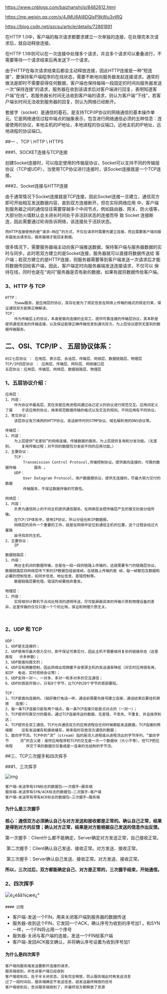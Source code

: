 https://www.cnblogs.com/baizhanshi/p/8482612.html

https://mp.weixin.qq.com/s/4JMU6AI8DQlxP9kWu3vtRQ

https://blog.csdn.net/qzcsu/article/details/72861891



在HTTP 1.0中，客户端的每次请求都要求建立一次单独的连接，在处理完本次请求后，就自动释放连接。

在HTTP 1.1中则可以在一次连接中处理多个请求，并且多个请求可以重叠进行，不需要等待一个请求结束后再发送下一个请求。


由于HTTP在每次请求结束后都会主动释放连接，因此HTTP连接是一种“短连接”，要保持客户端程序的在线状态，需要不断地向服务器发起连接请求。通常的 做法是即时不需要获得任何数据，客户端也保持每隔一段固定的时间向服务器发送一次“保持连接”的请求，服务器在收到该请求后对客户端进行回复，表明知道客 户端“在线”。若服务器长时间无法收到客户端的请求，则认为客户端“下线”，若客户端长时间无法收到服务器的回复，则认为网络已经断开。



 套接字（socket）是通信的基石，是支持TCP/IP协议的网络通信的基本操作单元。它是网络通信过程中端点的抽象表示，包含进行网络通信必须的五种信息：连接使用的协议，本地主机的IP地址，本地进程的协议端口，远地主机的IP地址，远地进程的协议端口。



##一 、TCP \ HTTP \ HTTPS

###1、SOCKET连接与TCP连接

​      创建Socket连接时，可以指定使用的传输层协议，Socket可以支持不同的传输层协议（TCP或UDP），当使用TCP协议进行连接时，该Socket连接就是一个TCP连接。

###2、Socket连接与HTTP连接

​      由于通常情况下Socket连接就是TCP连接，因此Socket连接一旦建立，通信双方即可开始相互发送数据内容，直到双方连接断开。但在实际网络应用 中，客户端到服务器之间的通信往往需要穿越多个中间节点，例如路由器、网关、防火墙等，大部分防火墙默认会关闭长时间处于非活跃状态的连接而导 致 Socket 连接断连，因此需要通过轮询告诉网络，该连接处于活跃状态。

 	而HTTP连接使用的是“请求—响应”的方式，不仅在请求时需要先建立连接，而且需要客户端向服务器发出请求后，服务器端才能回复数据。

​      很多情况下，需要服务器端主动向客户端推送数据，保持客户端与服务器数据的实时与同步。此时若双方建立的是Socket连接，服务器就可以直接将数据传送给 客户端；若双方建立的是HTTP连接，则服务器需要等到客户端发送一次请求后才能将数据传回给客户端，因此，客户端定时向服务器端发送连接请求，不仅可以 保持在线，同时也是在“询问”服务器是否有新的数据，如果有就将数据传给客户端。





### 3、HTTP 与 TCP

```
HTTP： 
	为www服务，是应用层的协议，其存在是为了规定信息在网络上传输的格式的规定约束，保证通信双方能够正确解读。
TCP：
	作为传输层上的协议，本身是面向连接的全双工，提供可靠连接的传输层协议，其本职是提供通信双发的传输连接，以及保证能够正确传输信息到通讯双方。为上层协议提供无差别的数据传输服务。
```





## 二、OSI、TCP/IP 、 五层协议体系：

```
OSI七层协议 ： 应用层、表示层、会话层、传输层、网络层、数据链路层、物理层
TCP/IP四层协议 ： 应用层、传输层、网际层、网络接口层
五层协议：应用层、传输层、网络层、数据链路层、物理层
```



### 1、五层协议介绍：

```
应用层：
1、内容：	
	作为协议中最高层，其任务是应用进程间通过自己定义的协议进行规范交互。应用间定义了属	 于该应用的协议，用来规范数据传输的格式以及交互的规则。不同应用有不同协议。
2、常见协议：
	该层协议有万维网的HTTP协议、发送邮件时的STMP协议、域名解析用的DNS协议等。

传输层：
1、内容：
	为上层提供“无差别”的网络连接、传输数据的服务。为上层提供复用和分发功能。（无差别，	  复用传输过程；对不同的数据包分发给不同的应用功能。）
2、主要协议：
	TCP：
		Transmission Control Protocol,传输控制协议。提供面向连接的，可靠的数据传输		服务 。
	UDP：
		User Datagram Protocol，用户数据报协议，提供无连接的，尽最大努力交付的数据
		传输服务，不保证数据传输的可靠性。
		
网络层：
1、内容：
	负责为通信网上的不同主机提供通信服务。在网络层会把传输层产生的报文封装分组传输。
	在TCP/IP体系中，使用IP协议，所以分组也称IP数据报。
	网络层的另外一个重要的工作，就是在网络中定位到通信主机的位置，这个过程会经过大量路
	由寻找目的主机。
2、主要协议：
	IP
	
数据链路层：
1、内容：
	两台主机间的数据传输，总是在一段一段的链路上传输的，这就需要专门的链路层协议。数据链路层将网络层传下来的IP数据包组装成帧，在链路上传输的是 帧，每一帧都包含数据和必要的控制信息，如同步信息、地址信息、差错控制等。
	数据链路层要检错，错误的帧要抛弃重发。
	
物理层：
1、内容：
	实现相邻计算机节点间比特流的透明传送，尽可能屏蔽具体的传输介质和物理设备的差异，这里传输的仅仅只是一个个的比特，保证和物理介质无关。
	
	
```



### 2、UDP 和 TCP

```
UDP：
1、UDP是无连接的；
2、UDP使用尽最大努力交付，即不保证可靠交付，因此主机不需要维持复杂的链接状态（这里面有	许多参数）；
3、UDP是面向报文的；
4、UDP没有拥塞控制，因此网络出现拥塞不会使源主机的发送速率降低（对实时应用很有用，如IP	电话，实时视频会议等）；
5、UDP支持一对一、一对多、多对一和多对多的交互通信；
6、UDP的首部开销小，只有8个字节，比TCP的20个字节的首部要短。

TCP：
1、TCP是面向连接的。（就好像打电话一样，通话前需要先拨号建立连接，通话结束后要挂机释放	连接）；
2、每一条TCP连接只能有两个端点，每一条TCP连接只能是点对点的（一对一）；
3、TCP提供可靠交付的服务。通过TCP连接传送的数据，无差错、不丢失、不重复、并且按序到		达；
4、TCP提供全双工通信。TCP允许通信双方的应用进程在任何时候都能发送数据。TCP连接的两端都 	设有发送缓存和接收缓存，用来临时存放双方通信的数据；
5、面向字节流。TCP中的“流”（stream）指的是流入进程或从进程流出的字节序列。“面向字节  	 流”的含义是：虽然应用程序和TCP的交互是一次一个数据块（大小不等），但TCP把应用程      序交下来的数据仅仅看成是一连串的无结构的字节流。

```





##三、TCP三次握手和四次挥手

###1、三次挥手

![img](https://mmbiz.qpic.cn/mmbiz_jpg/hvUCbRic69sAtXlEkwAAt66dnZ12LoziahYgdO8FWK4Xlv40icSAXLdE58bOtV3nf5LhxnKrHMhm3b4wvgkOaJqvg/640?wx_fmt=jpeg&tp=webp&wxfrom=5&wx_lazy=1&wx_co=1)

```
客户端–发送带有SYN标志的数据包–一次握手–服务端
服务端–发送带有SYN/ACK标志的数据包–二次握手–客户端
客户端–发送带有带有ACK标志的数据包–三次握手–服务端
```

#### 为什么是三次握手

​	**核心：通信双方必须确认自己与对方发送和接收都是正常的。确认自己正常，结果是得到对方的反馈；确认对方正常，结果是对方能根据自己发送的信息作出反馈。**

​	第一次握手：Client什么都不能确定，Server确定对方发送正常，自己接收正常。

​	第二次握手：Cilent确认自己发送、接收正常。对方发送、接收正常。

​	第三次握手：Server确认自己发送、接收正常。对方发送、接收正常。

​	**所以，三次过后，双方都能确定自己、对方是正常的，三次握手结束，开始通信。**



### 2、四次挥手

![è¿éåå¾çæè¿°](https://img-blog.csdn.net/20170607205756255?watermark/2/text/aHR0cDovL2Jsb2cuY3Nkbi5uZXQvcXpjc3U=/font/5a6L5L2T/fontsize/400/fill/I0JBQkFCMA==/dissolve/70/gravity/SouthEast)

	#### 过程

- 客户端-发送一个FIN，用来关闭客户端到服务器的数据传送
- 服务器-收到这个FIN，它发回一个ACK，确认序号为收到的序号加1 。和SYN一样，一个FIN将占用一个序号
- 服务器-关闭与客户端的连接，发送一个FIN给客户端
- 客户端-发回ACK报文确认，并将确认序号设置为收到序号加1



#### 为什么是四次挥手

```
客户端向服务端发送要断开连接的请求，
服务端收到，并告诉客户端已经收到
客户端收到后，处于半关闭状态，没有完全释放，防止服务端此时再发送消息
过了一段时间后，服务端确定不发送信息，就发送最终释放的信号
客户端收到后，告诉服务端收到了，并最终双方都释放了资源
```

